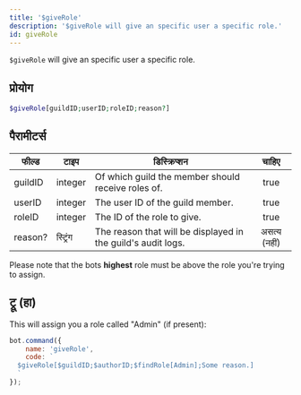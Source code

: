 ```yaml
---
title: '$giveRole'
description: '$giveRole will give an specific user a specific role.'
id: giveRole
---
```


`$giveRole` will give an specific user a specific role.

## प्रोयोग

```php
$giveRole[guildID;userID;roleID;reason?]
```

## पैरामीटर्स

| फील्ड   | टाइप     | डिस्क्रिप्शन                                                 |    चाहिए     |
| ------- | -------- | ------------------------------------------------------------ |:------------:|
| guildID | integer  | Of which guild the member should receive roles of.           |     true     |
| userID  | integer  | The user ID of the guild member.                             |     true     |
| roleID  | integer  | The ID of the role to give.                                  |     true     |
| reason? | स्ट्रिंग | The reason that will be displayed in the guild's audit logs. | असत्य (नहीं) |

Please note that the bots **highest** role must be above the role you're trying to assign.

## ट्रू (हा)

This will assign you a role called "Admin" (if present):

```javascript
bot.command({
    name: 'giveRole',
    code: `
  $giveRole[$guildID;$authorID;$findRole[Admin];Some reason.]
  `
});
```